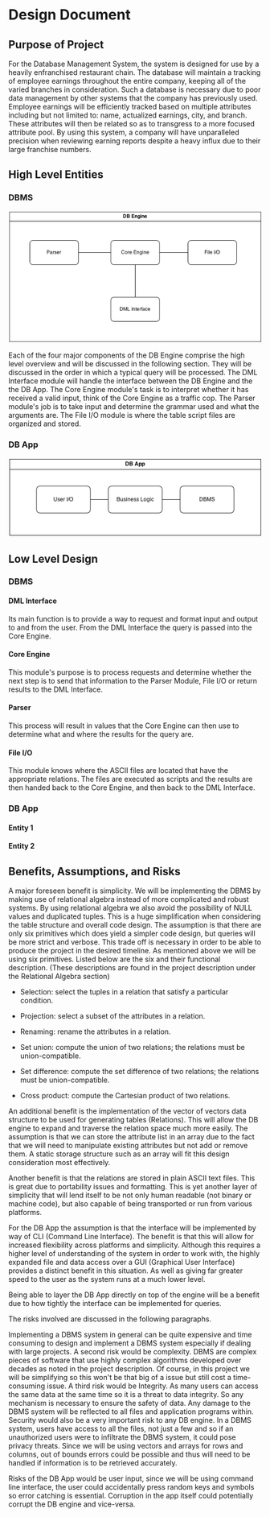 Design Document
===============

## Purpose of Project

For the Database Management System, the system is designed for use by a heavily enfranchised restaurant chain. The database will maintain a tracking of employee earnings throughout the entire company, keeping all of the varied branches in consideration. Such a database is necessary due to poor data management by other systems that the company has previously used. Employee earnings will be efficiently tracked based on multiple attributes including but not limited to: name, actualized earnings, city, and branch. These attributes will then be related so as to transgress to a more focused attribute pool. By using this system, a company will have unparalleled precision when reviewing earning reports despite a heavy influx due to their large franchise numbers.

## High Level Entities

### DBMS 

![DBMS high-level organization](img/DBMS.png)

Each of the four major components of the DB Engine comprise the high level overview and will be discussed in the following section. They will be discussed in the order in which a typical query will be processed. The DML Interface module will handle the interface between the DB Engine and the the DB App. The Core Engine module's task is to interpret whether it has received a valid input, think of the Core Engine as a traffic cop. The Parser module's job is to take input and determine the grammar used and what the arguments are.  The File I/O module is where the table script files are organized and stored. 

### DB App

![DB App high-level organization ](img/DBApp.png)

## Low Level Design

### DBMS

#### DML Interface
Its main function is to provide a way to request and format input and output to and from the user. From the DML Interface the query is passed into the Core Engine.

#### Core Engine
This module's purpose is to process requests and determine whether the next step is to send that information to the Parser Module, File I/O or return results to the DML Interface.

#### Parser
This process will result in values that the Core Engine can then use to determine what and where the results for the query are.

#### File I/O
This module knows where the ASCII files are located that have the appropriate relations. The files are executed as scripts and the results are then handed back to the Core Engine, and then back to the DML Interface.

### DB App

#### Entity 1

#### Entity 2

## Benefits, Assumptions, and Risks
A major foreseen benefit is simplicity. We will be implementing the DBMS by making use of relational algebra instead of more complicated and robust systems. By using relational algebra we also avoid the possibility of NULL values and duplicated tuples. This is a huge simplification when considering the table structure and overall code design. The assumption is that there are only six primitives which does yield a simpler code design, but queries will be more strict and verbose. This trade off is necessary in order to be able to produce the project in the desired timeline. As mentioned above we will be using six primitives. Listed below are the six and their functional description. (These descriptions are found in the project description under the Relational Algebra section)

 * Selection: select the tuples in a relation that satisfy a particular condition.

 * Projection: select a subset of the attributes in a relation.

 * Renaming: rename the attributes in a relation.

 * Set union: compute the union of two relations; the relations must be union-compatible.

 * Set difference: compute the set difference of two relations; the relations must be union-compatible.

 * Cross product: compute the Cartesian product of two relations.

An additional benefit is the implementation of the vector of vectors data structure to be used for generating tables (Relations). This will allow the DB engine to expand and traverse the relation space much more easily. The assumption is that we can store the attribute list in an array due to the fact that we will need to manipulate existing attributes but not add or remove them. A static storage structure such as an array will fit this design consideration most effectively. 

Another benefit is that the relations are stored in plain ASCII text files. This is great due to portability issues and formatting. This is yet another layer of simplicity that will lend itself to be not only human readable (not binary or machine code), but also capable of being transported or run from various platforms.

For the DB App the assumption is that the interface will be implemented by way of CLI (Command Line Interface). The benefit is that this will allow for increased flexibility across platforms and simplicity. Although this requires a higher level of understanding of the system in order to work with, the highly expanded file and data access over a GUI (Graphical User Interface) provides a distinct benefit in this situation. As well as giving far greater speed to the user as the system runs at a much lower level.

Being able to layer the DB App directly on top of the engine will be a benefit due to how tightly the interface can be implemented for queries. 

The risks involved are discussed in the following paragraphs.

Implementing a DBMS system in general can be quite expensive and time consuming to design and implement a DBMS system especially if dealing with large projects. A second risk would be complexity. DBMS are complex pieces of software that use highly complex algorithms developed over decades as noted in the project description. Of course, in this project we will be simplifying so this won't be that big of a issue but still cost a time-consuming issue. A third risk would be Integrity. As many users can access the same data at the same time so it is a threat to data integrity. So any mechanism is necessary to ensure the safety of data. Any damage to the DBMS system will be reflected to all files and application programs within. Security would also be a very important risk to any DB engine. In a DBMS system, users have access to all the files, not just a few and so if an unauthorized users were to infiltrate the DBMS system, it could pose privacy threats. Since we will be using vectors and arrays for rows and columns, out of bounds errors could be possible  and thus will need to be handled if information is to be retrieved accurately.  

Risks of the DB App would be user input, since we will be using command line interface, the user could accidentally press random keys and symbols so error catching is essential. Corruption in the app itself could potentially corrupt the DB engine and vice-versa. 
